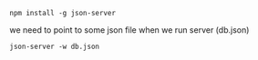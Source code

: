 ```npm install -g json-server```

we need to point to some json file when we run server (db.json)

```json-server -w db.json```
